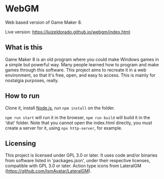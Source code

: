 # WebGM

Web based version of Game Maker 8.

Live version: https://luizeldorado.github.io/webgm/index.html

## What is this

Game Maker 8 is an old program where you could make Windows games in a simple but powerful way. Many people learned how to program and make games through this software. This project aims to recreate it in a web environment, so that it's free, open, and easy to access. This is mainly for nostalgia purposes, really.

## How to run

Clone it, install [Node.js](https://nodejs.org), run `npm install` on the folder.

`npm run start` will run it in the browser, `npm run build` will build it in the 'dist' folder. Note that you cannot open the index.html directly, you must create a server for it, using `npx http-server`, for example.

## Licensing

This project is licensed under GPL 3.0 or later. It uses code and/or binaries from software listed in 'packages.json', under their respective licenses, compatible with GPL 3.0 or later. Action type icons from LateralGM (https://github.com/IsmAvatar/LateralGM).